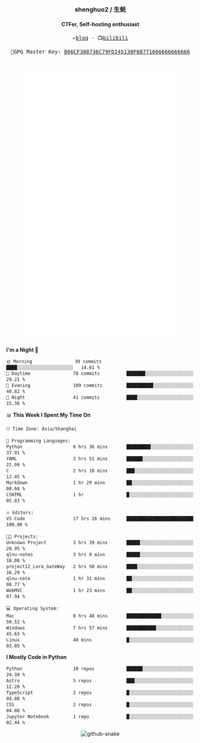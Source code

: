 <h3 align="center"> shenghuo2 / 生蚝 </h3>
<h4 align="center" >CTFer, Self-hosting enthusiast</h3>


<p align="center">
  <samp>
    ✍️<a href="https://blog.shenghuo2.top/">blog</a> -
    📺<a href="https://space.bilibili.com/85894935">bilibili</a>
  </samp>
</p>
<p align="center">
  <samp>
     🔐GPG Master Key: <a align="center" href="https://github.com/shenghuo2.gpg">B66CF308736C79FD245138F68771666666666666</a>
  </samp>
</p>
<br>
<p align="center">
  <a href="https://github.com/shenghuo2">
    <img width="400" align="top" src="https://github.com/shenghuo2/shenghuo2/blob/main/metrics.left.svg" />
  </a>
  <a href="https://github.com/shenghuo2">
    <img width="400" align="top" src="https://github.com/shenghuo2/shenghuo2/blob/main/metrics.right.svg" />
  </a>
</p>


<!--START_SECTION:waka-->
**I'm a Night 🦉** 

```text
🌞 Morning                39 commits          ████░░░░░░░░░░░░░░░░░░░░░   14.61 % 
🌆 Daytime                78 commits          ███████░░░░░░░░░░░░░░░░░░   29.21 % 
🌃 Evening                109 commits         ██████████░░░░░░░░░░░░░░░   40.82 % 
🌙 Night                  41 commits          ████░░░░░░░░░░░░░░░░░░░░░   15.36 % 
```


📊 **This Week I Spent My Time On** 

```text
🕑︎ Time Zone: Asia/Shanghai

💬 Programming Languages: 
Python                   6 hrs 36 mins       █████████░░░░░░░░░░░░░░░░   37.91 % 
YAML                     3 hrs 51 mins       ██████░░░░░░░░░░░░░░░░░░░   22.09 % 
C                        2 hrs 10 mins       ███░░░░░░░░░░░░░░░░░░░░░░   12.45 % 
Markdown                 1 hr 29 mins        ██░░░░░░░░░░░░░░░░░░░░░░░   08.60 % 
CSHTML                   1 hr                █░░░░░░░░░░░░░░░░░░░░░░░░   05.83 % 

🔥 Editors: 
VS Code                  17 hrs 26 mins      █████████████████████████   100.00 % 

🐱‍💻 Projects: 
Unknown Project          3 hrs 39 mins       █████░░░░░░░░░░░░░░░░░░░░   20.95 % 
qlnu-notes               3 hrs 9 mins        █████░░░░░░░░░░░░░░░░░░░░   18.08 % 
project12_Lora_GateWay   2 hrs 50 mins       ████░░░░░░░░░░░░░░░░░░░░░   16.29 % 
qlnu-note                1 hr 31 mins        ██░░░░░░░░░░░░░░░░░░░░░░░   08.77 % 
WebMVC                   1 hr 23 mins        ██░░░░░░░░░░░░░░░░░░░░░░░   07.94 % 

💻 Operating System: 
Mac                      8 hrs 48 mins       █████████████░░░░░░░░░░░░   50.52 % 
Windows                  7 hrs 57 mins       ███████████░░░░░░░░░░░░░░   45.63 % 
Linux                    40 mins             █░░░░░░░░░░░░░░░░░░░░░░░░   03.85 % 
```

**I Mostly Code in Python** 

```text
Python                   10 repos            ██████░░░░░░░░░░░░░░░░░░░   24.39 % 
Astro                    5 repos             ███░░░░░░░░░░░░░░░░░░░░░░   12.20 % 
TypeScript               2 repos             █░░░░░░░░░░░░░░░░░░░░░░░░   04.88 % 
CSS                      2 repos             █░░░░░░░░░░░░░░░░░░░░░░░░   04.88 % 
Jupyter Notebook         1 repo              █░░░░░░░░░░░░░░░░░░░░░░░░   02.44 % 
```




<!--END_SECTION:waka-->


<div align="center">
  <picture>
    <source media="(prefers-color-scheme: dark)" srcset="https://gist.githubusercontent.com/shenghuo2/bfce20b14ab0484cef03bae6e60e0b3a/raw/github-snake-dark.svg" />
    <source media="(prefers-color-scheme: light)" srcset="https://gist.githubusercontent.com/shenghuo2/bfce20b14ab0484cef03bae6e60e0b3a/raw/github-snake.svg" />
    <img alt="github-snake" src="https://gist.githubusercontent.com/shenghuo2/bfce20b14ab0484cef03bae6e60e0b3a/raw/github-snake.svg" />
  </picture>
</div>

<!--
**shenghuo2/shenghuo2** is a ✨ _special_ ✨ repository because its `README.md` (this file) appears on your GitHub profile.

Here are some ideas to get you started:

- 🔭 I’m currently working on ...
- 🌱 I’m currently learning ...
- 👯 I’m looking to collaborate on ...
- 🤔 I’m looking for help with ...
- 💬 Ask me about ...
- 📫 How to reach me: ...
- 😄 Pronouns: ...
- ⚡ Fun fact: ...
-->
